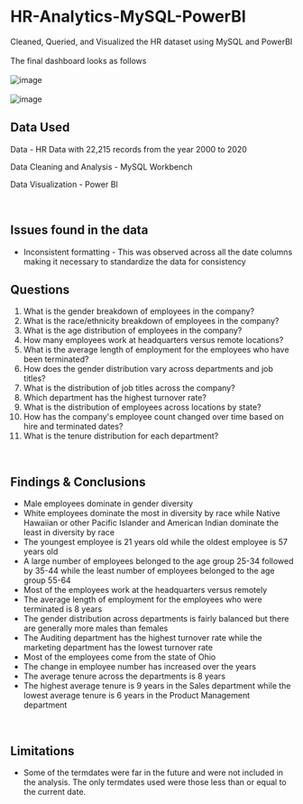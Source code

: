 # HR-Analytics-MySQL-PowerBI
Cleaned, Queried, and Visualized the HR dataset using MySQL and PowerBI<br><br>
The final dashboard looks as follows<br><br>
![image](https://github.com/Vanmeeg22/HR-Analytics-MySQL-PowerBI/assets/71753122/ffe4a202-b26e-41e4-815b-e5e0ffb50148)
<br><br>
![image](https://github.com/Vanmeeg22/HR-Analytics-MySQL-PowerBI/assets/71753122/107591c6-2f6d-4897-b7e1-56549a5feb8c)
<br>
<h2>Data Used</h2>
<p>Data - HR Data with 22,215 records from the year 2000 to 2020</p>
<p>Data Cleaning and Analysis - MySQL Workbench</p>
<p>Data Visualization - Power BI</p>
<br>
<h2>Issues found in the data</h2>
<ul>
  <li>Inconsistent formatting - This was observed across all the date columns making it necessary to standardize the data for consistency</li>
</ul>
<h2>Questions</h2>
<ol>
  <li>What is the gender breakdown of employees in the company?</li>
  <li>What is the race/ethnicity breakdown of employees in the company?</li>
  <li>What is the age distribution of employees in the company?</li>
  <li>How many employees work at headquarters versus remote locations?</li>
  <li>What is the average length of employment for the employees who have been terminated?</li>
  <li>How does the gender distribution vary across departments and job titles?</li>
  <li>What is the distribution of job titles across the company?</li>
  <li>Which department has the highest turnover rate?</li>
  <li>What is the distribution of employees across locations by state?</li>
  <li>How has the company's employee count changed over time based on hire and terminated dates?</li>
  <li>What is the tenure distribution for each department?</li>
</ol>
<br>
<h2>Findings & Conclusions</h2>
<ul>
  <li>Male employees dominate in gender diversity</li>
  <li>White employees dominate the most in diversity by race while Native Hawaiian or other Pacific Islander and American Indian dominate the least in diversity by race</li>
  <li>The youngest employee is 21 years old while the oldest employee is 57 years old</li>
  <li>A large number of employees belonged to the age group 25-34 followed by 35-44 while the least number of employees belonged to the age group 55-64</li>
  <li>Most of the employees work at the headquarters versus remotely</li>
  <li>The average length of employment for the employees who were terminated is 8 years</li>
  <li>The gender distribution across departments is fairly balanced but there are generally more males than females</li>
  <li>The Auditing department has the highest turnover rate while the marketing department has the lowest turnover rate</li>
  <li>Most of the employees come from the state of Ohio</li>
  <li>The change in employee number has increased over the years</li>
  <li>The average tenure across the departments is 8 years</li>
  <li>The highest average tenure is 9 years in the Sales department while the lowest average tenure is 6 years in the Product Management department</li>
</ul>
<br>
<h2>Limitations</h2>
<ul>
  <li>Some of the termdates were far in the future and were not included in the analysis. The only termdates used were those less than or equal to the current date.</li>
</ul>
